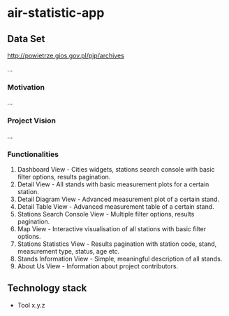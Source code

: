 # air-statistic-app

## Data Set
http://powietrze.gios.gov.pl/pjp/archives

...

### Motivation

...

### Project Vision

...

### Functionalities
 
1. Dashboard View - Cities widgets, stations search console with basic filter options, results pagination.
2. Detail View - All stands with basic measurement plots for a certain station.
3. Detail Diagram View - Advanced measurement plot of a certain stand.
4. Detail Table View - Advanced measurement table of a certain stand.
5. Stations Search Console View - Multiple filter options, results pagination.
6. Map View - Interactive visualisation of all stations with basic filter options.
7. Stations Statistics View - Results pagination with station code, stand, measurement type, status, age etc.
8. Stands Information View - Simple, meaningful description of all stands.
9. About Us View - Information about project contributors.

## Technology stack

- Tool x.y.z
